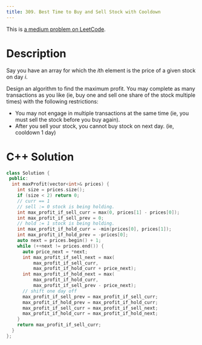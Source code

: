 ```yaml
---
title: 309. Best Time to Buy and Sell Stock with Cooldown
---
```


This is [a medium problem on LeetCode](https://leetcode.com/problems/best-time-to-buy-and-sell-stock-with-cooldown/).

# Description

Say you have an array for which the *i*th element is the price of a given stock on day *i*.

Design an algorithm to find the maximum profit. You may complete as many transactions as you like (ie, buy one and sell one share of the stock multiple times) with the following restrictions:

- You may not engage in multiple transactions at the same time (ie, you must sell the stock before you buy again).
- After you sell your stock, you cannot buy stock on next day. (ie, cooldown 1 day)

# C++ Solution

```cpp
class Solution {
 public:
  int maxProfit(vector<int>& prices) {
    int size = prices.size();
    if (size < 2) return 0;
    // curr == 1
    // sell := 0 stock is being holding.
    int max_profit_if_sell_curr = max(0, prices[1] - prices[0]);
    int max_profit_if_sell_prev = 0;
    // hold := 1 stock is being holding.
    int max_profit_if_hold_curr = -min(prices[0], prices[1]);
    int max_profit_if_hold_prev = -prices[0];
    auto next = prices.begin() + 1;
    while (++next != prices.end()) {
      auto price_next = *next;
      int max_profit_if_sell_next = max(
          max_profit_if_sell_curr,
          max_profit_if_hold_curr + price_next);
      int max_profit_if_hold_next = max(
          max_profit_if_hold_curr,
          max_profit_if_sell_prev - price_next);
      // shift one day off
      max_profit_if_sell_prev = max_profit_if_sell_curr;
      max_profit_if_hold_prev = max_profit_if_hold_curr;
      max_profit_if_sell_curr = max_profit_if_sell_next;
      max_profit_if_hold_curr = max_profit_if_hold_next;
    }
    return max_profit_if_sell_curr;
  }
};
```

